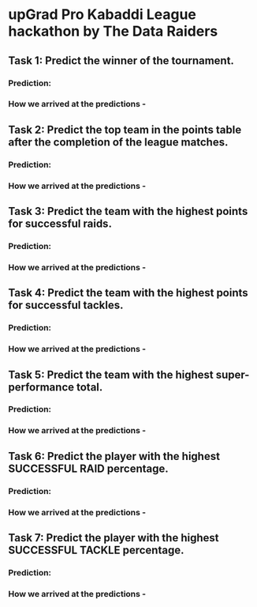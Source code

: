 # upGrad Pro Kabaddi League hackathon by The Data Raiders

## Task 1: Predict the winner of the tournament.

### Prediction: 

### How we arrived at the predictions -

## Task 2: Predict the top team in the points table after the completion of the league matches.

### Prediction: 

### How we arrived at the predictions -

## Task 3: Predict the team with the highest points for successful raids.

### Prediction: 

### How we arrived at the predictions -

## Task 4: Predict the team with the highest points for successful tackles.

### Prediction: 

### How we arrived at the predictions -

## Task 5: Predict the team with the highest super-performance total.

### Prediction: 

### How we arrived at the predictions -

## Task 6: Predict the player with the highest SUCCESSFUL RAID percentage.

### Prediction: 

### How we arrived at the predictions -

## Task 7: Predict the player with the highest SUCCESSFUL TACKLE percentage.

### Prediction: 

### How we arrived at the predictions -